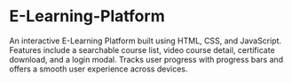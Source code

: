 # E-Learning-Platform
An interactive E-Learning Platform built using HTML, CSS, and JavaScript. Features include a searchable course list, video course detail, certificate download, and a login modal. Tracks user progress with progress bars and offers a smooth user experience across devices.
